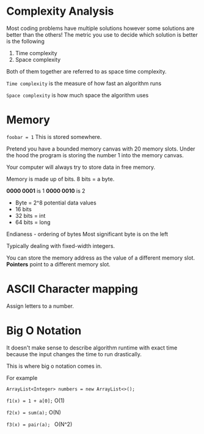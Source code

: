 # Complexity Analysis 
Most coding problems have multiple solutions however some solutions are better than the others! The metric you use to decide which solution is better is the following

1. Time complexity 
2. Space complexity 

Both of them together are referred to as space time complexity. 

`Time complexity` is the measure of how fast an algorithm runs 

`Space complexity` is how much space the algorithm uses 

# Memory 
`foobar = 1` This is stored somewhere. 

Pretend you have a bounded memory canvas with 20 memory slots. Under the hood the program is storing the number 1 into the memory canvas. 

Your computer will always try to store data in free memory.  

Memory is made up of bits. 8 bits = a byte. 

**0000 0001** is 1 
**0000 0010** is 2 

+ Byte = 2^8 potential data values 
+ 16 bits 
+ 32 bits = int 
+ 64 bits = long 

Endianess - ordering of bytes 
Most significant byte is on the left  

Typically dealing with fixed-width integers.

You can store the memory address as the value of a different memory slot. **Pointers** point to a different memory slot. 

# ASCII Character mapping  
Assign letters to a number. 

# Big O Notation 
It doesn't make sense to describe algorithm runtime with exact time because the input changes the time to run drastically.

This is where big o notation comes in. 

For example 

`ArrayList<Integer> numbers = new ArrayList<>();` 

`f1(x) = 1 + a[0];` O(1)

`f2(x) = sum(a);` O(N)

`f3(x) = pair(a); ` O(N^2)



